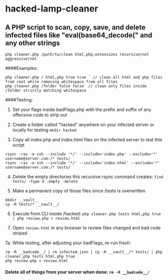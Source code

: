 # hacked-lamp-cleaner
## A PHP script to scan, copy, save, and delete infected files like "eval(base64_decode(" and any other strings

```
php cleaner.php /path/to/clean html,php,extensions recursive|not aggressive|not
```

####Examples:
```
php cleaner.php / html,php true true ` // clean all html and php files from root while removing whitespace from all files
php cleaner.php /folder false false` // clean only files inside /folder strictly matching whitespace
```


####Testing:

1. Set your flags inside badFlags.php with the prefix and suffix of any offensive code to strip out

2. Create a folder called "hacked" anywhere on your infected server or locally for testing
`mkdir hacked`

3. Copy all index.php and index.html files on the infected server to test this script
```
rsync -rav -e ssh --include '*/' --include='index.php' --exclude='*' username@server.com:/* tests/
rsync -rav -e ssh --include '*/' --include='index.html' --exclude='*' username@server.com:/* tests/
```

4. Delete the empty directories this recursive rsync command creates: `find tests/ -type d -empty -delete`

5. Make a permanent copy of those files since /tests is overwritten
```
mkdir __vault__
cp -R tests/* __vault__/
```

6. Execute from CLI inside /hacked: `php cleaner.php tests html,php true | php review.php > review.html`

7. Open `review.html` in any browser to review files changed and bad code striped

7a. While testing, after adjusting your badFlags, re-run fresh:
```
rm -R __badcode__/ | rm infected.json | cp -R __vault__/* tests/ | php cleaner.php tests html,php true
php review.php > review.html
```

#### Delete all of things from your server when done: `rm -R __badcode__/`
